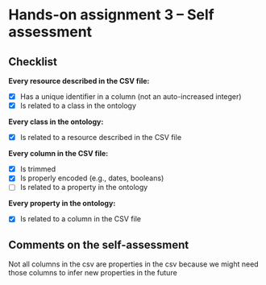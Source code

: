 # Hands-on assignment 3 – Self assessment

## Checklist

**Every resource described in the CSV file:**

- [X] Has a unique identifier in a column (not an auto-increased integer)
- [X] Is related to a class in the ontology

**Every class in the ontology:**

- [X] Is related to a resource described in the CSV file

**Every column in the CSV file:**

- [X] Is trimmed
- [X] Is properly encoded (e.g., dates, booleans)
- [ ] Is related to a property in the ontology

**Every property in the ontology:**

- [X] Is related to a column in the CSV file

## Comments on the self-assessment
Not all columns in the csv are properties in the csv because we might need those columns to infer new properties in the future
